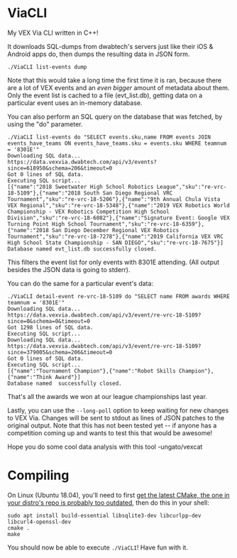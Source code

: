 # ViaCLI
My VEX Via CLI written in C++!

It downloads SQL-dumps from dwabtech's servers just like their iOS & Android apps do, then dumps the resulting data in JSON form.
```
./ViaCLI list-events dump
```
Note that this would take a long time the first time it is ran, because there are a lot of VEX events and an *even bigger* amount of metadata about them. Only the event list is cached to a file (evt_list.db), getting data on a particular event uses an in-memory database.

You can also perform an SQL query on the database that was fetched, by using the "do" parameter.
```
./ViaCLI list-events do "SELECT events.sku,name FROM events JOIN events_have_teams ON events_have_teams.sku = events.sku WHERE teamnum = '8301E'"
Downloading SQL data...
https://data.vexvia.dwabtech.com/api/v3/events?since=618950&schema=206&timeout=0
Got 0 lines of SQL data.
Executing SQL script...
[{"name":"2018 Sweetwater High School Robotics League","sku":"re-vrc-18-5109"},{"name":"2018 South San Diego Regional VRC Tournament","sku":"re-vrc-18-5206"},{"name":"9th Annual Chula Vista VEX Regional","sku":"re-vrc-18-5348"},{"name":"2019 VEX Robotics World Championship - VEX Robotics Competition High School Division","sku":"re-vrc-18-6082"},{"name":"Signature Event: Google VEX Turning Point High School Tournament","sku":"re-vrc-18-6359"},{"name":"2018 San Diego December Regional VEX Robotics Tournament","sku":"re-vrc-18-7278"},{"name":"2019 California VEX VRC High School State Championship - SAN DIEGO","sku":"re-vrc-18-7675"}]
Database named evt_list.db successfully closed.
```
This filters the event list for only events with 8301E attending. (All output besides the JSON data is going to stderr).

You can do the same for a particular event's data:
```
./ViaCLI detail-event re-vrc-18-5109 do "SELECT name FROM awards WHERE teamnum = '8301E'"
Downloading SQL data...
https://data.vexvia.dwabtech.com/api/v3/event/re-vrc-18-5109?since=0&schema=0&timeout=0
Got 1298 lines of SQL data.
Executing SQL script...
Downloading SQL data...
https://data.vexvia.dwabtech.com/api/v3/event/re-vrc-18-5109?since=379005&schema=206&timeout=0
Got 0 lines of SQL data.
Executing SQL script...
[{"name":"Tournament Champion"},{"name":"Robot Skills Champion"},{"name":"Think Award"}]
Database named  successfully closed.
```
That's all the awards we won at our league championships last year.

Lastly, you can use the `--long-poll` option to keep waiting for new changes to VEX Via. Changes will be sent to stdout as lines of JSON patches to the original output. Note that this has not been tested yet -- if anyone has a competition coming up and wants to test this that would be awesome!

Hope you do some cool data analysis with this tool -ungato/vexcat

# Compiling
On Linux (Ubuntu 18.04), you'll need to first [get the latest CMake, the one in your distro's repo is probably too outdated](https://askubuntu.com/a/595441/), then do this in your shell:
```
sudo apt install build-essential libsqlite3-dev libcurlpp-dev libcurl4-openssl-dev
cmake .
make
```
You should now be able to execute `./ViaCLI`! Have fun with it.

